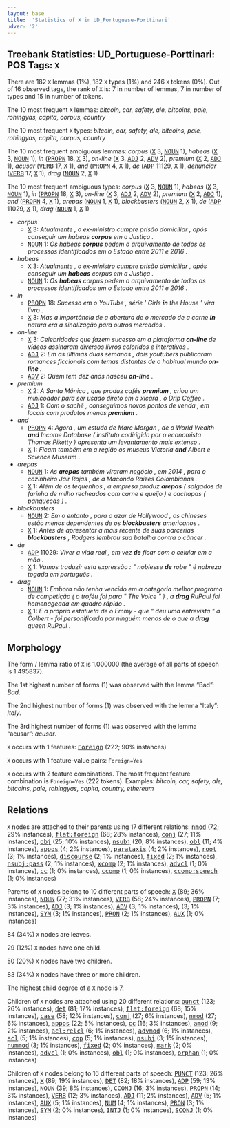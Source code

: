 ```yaml
---
layout: base
title:  'Statistics of X in UD_Portuguese-Porttinari'
udver: '2'
---
```


## Treebank Statistics: UD_Portuguese-Porttinari: POS Tags: `X`

There are 182 `X` lemmas (1%), 182 `X` types (1%) and 246 `X` tokens (0%).
Out of 16 observed tags, the rank of `X` is: 7 in number of lemmas, 7 in number of types and 15 in number of tokens.

The 10 most frequent `X` lemmas: <em>bitcoin, car, safety, ale, bitcoins, pale, rohingyas, capita, corpus, country</em>

The 10 most frequent `X` types:  <em>bitcoin, car, safety, ale, bitcoins, pale, rohingyas, capita, corpus, country</em>

The 10 most frequent ambiguous lemmas: <em>corpus</em> (<tt><a href="pt_porttinari-pos-X.html">X</a></tt> 3, <tt><a href="pt_porttinari-pos-NOUN.html">NOUN</a></tt> 1), <em>habeas</em> (<tt><a href="pt_porttinari-pos-X.html">X</a></tt> 3, <tt><a href="pt_porttinari-pos-NOUN.html">NOUN</a></tt> 1), <em>in</em> (<tt><a href="pt_porttinari-pos-PROPN.html">PROPN</a></tt> 18, <tt><a href="pt_porttinari-pos-X.html">X</a></tt> 3), <em>on-line</em> (<tt><a href="pt_porttinari-pos-X.html">X</a></tt> 3, <tt><a href="pt_porttinari-pos-ADJ.html">ADJ</a></tt> 2, <tt><a href="pt_porttinari-pos-ADV.html">ADV</a></tt> 2), <em>premium</em> (<tt><a href="pt_porttinari-pos-X.html">X</a></tt> 2, <tt><a href="pt_porttinari-pos-ADJ.html">ADJ</a></tt> 1), <em>acusar</em> (<tt><a href="pt_porttinari-pos-VERB.html">VERB</a></tt> 17, <tt><a href="pt_porttinari-pos-X.html">X</a></tt> 1), <em>and</em> (<tt><a href="pt_porttinari-pos-PROPN.html">PROPN</a></tt> 4, <tt><a href="pt_porttinari-pos-X.html">X</a></tt> 1), <em>de</em> (<tt><a href="pt_porttinari-pos-ADP.html">ADP</a></tt> 11129, <tt><a href="pt_porttinari-pos-X.html">X</a></tt> 1), <em>denunciar</em> (<tt><a href="pt_porttinari-pos-VERB.html">VERB</a></tt> 17, <tt><a href="pt_porttinari-pos-X.html">X</a></tt> 1), <em>drag</em> (<tt><a href="pt_porttinari-pos-NOUN.html">NOUN</a></tt> 2, <tt><a href="pt_porttinari-pos-X.html">X</a></tt> 1)

The 10 most frequent ambiguous types:  <em>corpus</em> (<tt><a href="pt_porttinari-pos-X.html">X</a></tt> 3, <tt><a href="pt_porttinari-pos-NOUN.html">NOUN</a></tt> 1), <em>habeas</em> (<tt><a href="pt_porttinari-pos-X.html">X</a></tt> 3, <tt><a href="pt_porttinari-pos-NOUN.html">NOUN</a></tt> 1), <em>in</em> (<tt><a href="pt_porttinari-pos-PROPN.html">PROPN</a></tt> 18, <tt><a href="pt_porttinari-pos-X.html">X</a></tt> 3), <em>on-line</em> (<tt><a href="pt_porttinari-pos-X.html">X</a></tt> 3, <tt><a href="pt_porttinari-pos-ADJ.html">ADJ</a></tt> 2, <tt><a href="pt_porttinari-pos-ADV.html">ADV</a></tt> 2), <em>premium</em> (<tt><a href="pt_porttinari-pos-X.html">X</a></tt> 2, <tt><a href="pt_porttinari-pos-ADJ.html">ADJ</a></tt> 1), <em>and</em> (<tt><a href="pt_porttinari-pos-PROPN.html">PROPN</a></tt> 4, <tt><a href="pt_porttinari-pos-X.html">X</a></tt> 1), <em>arepas</em> (<tt><a href="pt_porttinari-pos-NOUN.html">NOUN</a></tt> 1, <tt><a href="pt_porttinari-pos-X.html">X</a></tt> 1), <em>blockbusters</em> (<tt><a href="pt_porttinari-pos-NOUN.html">NOUN</a></tt> 2, <tt><a href="pt_porttinari-pos-X.html">X</a></tt> 1), <em>de</em> (<tt><a href="pt_porttinari-pos-ADP.html">ADP</a></tt> 11029, <tt><a href="pt_porttinari-pos-X.html">X</a></tt> 1), <em>drag</em> (<tt><a href="pt_porttinari-pos-NOUN.html">NOUN</a></tt> 1, <tt><a href="pt_porttinari-pos-X.html">X</a></tt> 1)


* <em>corpus</em>
  * <tt><a href="pt_porttinari-pos-X.html">X</a></tt> 3: <em>Atualmente , o ex-ministro cumpre prisão domiciliar , após conseguir um habeas <b>corpus</b> em a Justiça .</em>
  * <tt><a href="pt_porttinari-pos-NOUN.html">NOUN</a></tt> 1: <em>Os habeas <b>corpus</b> pedem o arquivamento de todos os processos identificados em o Estado entre 2011 e 2016 .</em>
* <em>habeas</em>
  * <tt><a href="pt_porttinari-pos-X.html">X</a></tt> 3: <em>Atualmente , o ex-ministro cumpre prisão domiciliar , após conseguir um <b>habeas</b> corpus em a Justiça .</em>
  * <tt><a href="pt_porttinari-pos-NOUN.html">NOUN</a></tt> 1: <em>Os <b>habeas</b> corpus pedem o arquivamento de todos os processos identificados em o Estado entre 2011 e 2016 .</em>
* <em>in</em>
  * <tt><a href="pt_porttinari-pos-PROPN.html">PROPN</a></tt> 18: <em>Sucesso em o YouTube , série ' Girls <b>in</b> the House ' vira livro .</em>
  * <tt><a href="pt_porttinari-pos-X.html">X</a></tt> 3: <em>Mas a importância de a abertura de o mercado de a carne <b>in</b> natura era a sinalização para outros mercados .</em>
* <em>on-line</em>
  * <tt><a href="pt_porttinari-pos-X.html">X</a></tt> 3: <em>Celebridades que fazem sucesso em a plataforma <b>on-line</b> de vídeos assinaram diversos livros coloridos e interativos .</em>
  * <tt><a href="pt_porttinari-pos-ADJ.html">ADJ</a></tt> 2: <em>Em as últimas duas semanas , dois youtubers publicaram romances ficcionais com temas distantes de o habitual mundo <b>on-line</b> .</em>
  * <tt><a href="pt_porttinari-pos-ADV.html">ADV</a></tt> 2: <em>Quem tem dez anos nasceu <b>on-line</b> .</em>
* <em>premium</em>
  * <tt><a href="pt_porttinari-pos-X.html">X</a></tt> 2: <em>A Santa Mônica , que produz cafés <b>premium</b> , criou um minicoador para ser usado direto em a xícara , o Drip Coffee .</em>
  * <tt><a href="pt_porttinari-pos-ADJ.html">ADJ</a></tt> 1: <em>Com o sachê , conseguimos novos pontos de venda , em locais com produtos menos <b>premium</b> .</em>
* <em>and</em>
  * <tt><a href="pt_porttinari-pos-PROPN.html">PROPN</a></tt> 4: <em>Agora , um estudo de Marc Morgan , de o World Wealth <b>and</b> Income Database ( instituto codirigido por o economista Thomas Piketty ) apresenta um levantamento mais extenso .</em>
  * <tt><a href="pt_porttinari-pos-X.html">X</a></tt> 1: <em>Ficam também em a região os museus Victoria <b>and</b> Albert e Science Museum .</em>
* <em>arepas</em>
  * <tt><a href="pt_porttinari-pos-NOUN.html">NOUN</a></tt> 1: <em>As <b>arepas</b> também viraram negócio , em 2014 , para o cozinheiro Jair Rojas , de a Macondo Raízes Colombianas .</em>
  * <tt><a href="pt_porttinari-pos-X.html">X</a></tt> 1: <em>Além de os tequenhos , a empresa produz <b>arepas</b> ( salgados de farinha de milho recheados com carne e queijo ) e cachapas ( panquecas ) .</em>
* <em>blockbusters</em>
  * <tt><a href="pt_porttinari-pos-NOUN.html">NOUN</a></tt> 2: <em>Em o entanto , para o azar de Hollywood , os chineses estão menos dependentes de os <b>blockbusters</b> americanos .</em>
  * <tt><a href="pt_porttinari-pos-X.html">X</a></tt> 1: <em>Antes de apresentar a mais recente de suas parcerias <b>blockbusters</b> , Rodgers lembrou sua batalha contra o câncer .</em>
* <em>de</em>
  * <tt><a href="pt_porttinari-pos-ADP.html">ADP</a></tt> 11029: <em>Viver a vida real , em vez <b>de</b> ficar com o celular em a mão .</em>
  * <tt><a href="pt_porttinari-pos-X.html">X</a></tt> 1: <em>Vamos traduzir esta expressão : " noblesse <b>de</b> robe " é nobreza togada em português .</em>
* <em>drag</em>
  * <tt><a href="pt_porttinari-pos-NOUN.html">NOUN</a></tt> 1: <em>Embora não tenha vencido em a categoria melhor programa de competição ( o troféu foi para " The Voice " ) , a <b>drag</b> RuPaul foi homenageada em quadro rápido .</em>
  * <tt><a href="pt_porttinari-pos-X.html">X</a></tt> 1: <em>E a própria estatueta de o Emmy - que " deu uma entrevista " a Colbert - foi personificada por ninguém menos de o que a <b>drag</b> queen RuPaul .</em>

## Morphology

The form / lemma ratio of `X` is 1.000000 (the average of all parts of speech is 1.495837).

The 1st highest number of forms (1) was observed with the lemma “Bad”: <em>Bad</em>.

The 2nd highest number of forms (1) was observed with the lemma “Italy”: <em>Italy</em>.

The 3rd highest number of forms (1) was observed with the lemma “acusar”: <em>acusar</em>.

`X` occurs with 1 features: <tt><a href="pt_porttinari-feat-Foreign.html">Foreign</a></tt> (222; 90% instances)

`X` occurs with 1 feature-value pairs: `Foreign=Yes`

`X` occurs with 2 feature combinations.
The most frequent feature combination is `Foreign=Yes` (222 tokens).
Examples: <em>bitcoin, car, safety, ale, bitcoins, pale, rohingyas, capita, country, ethereum</em>


## Relations

`X` nodes are attached to their parents using 17 different relations: <tt><a href="pt_porttinari-dep-nmod.html">nmod</a></tt> (72; 29% instances), <tt><a href="pt_porttinari-dep-flat-foreign.html">flat:foreign</a></tt> (68; 28% instances), <tt><a href="pt_porttinari-dep-conj.html">conj</a></tt> (27; 11% instances), <tt><a href="pt_porttinari-dep-obj.html">obj</a></tt> (25; 10% instances), <tt><a href="pt_porttinari-dep-nsubj.html">nsubj</a></tt> (20; 8% instances), <tt><a href="pt_porttinari-dep-obl.html">obl</a></tt> (11; 4% instances), <tt><a href="pt_porttinari-dep-appos.html">appos</a></tt> (4; 2% instances), <tt><a href="pt_porttinari-dep-parataxis.html">parataxis</a></tt> (4; 2% instances), <tt><a href="pt_porttinari-dep-root.html">root</a></tt> (3; 1% instances), <tt><a href="pt_porttinari-dep-discourse.html">discourse</a></tt> (2; 1% instances), <tt><a href="pt_porttinari-dep-fixed.html">fixed</a></tt> (2; 1% instances), <tt><a href="pt_porttinari-dep-nsubj-pass.html">nsubj:pass</a></tt> (2; 1% instances), <tt><a href="pt_porttinari-dep-xcomp.html">xcomp</a></tt> (2; 1% instances), <tt><a href="pt_porttinari-dep-advcl.html">advcl</a></tt> (1; 0% instances), <tt><a href="pt_porttinari-dep-cc.html">cc</a></tt> (1; 0% instances), <tt><a href="pt_porttinari-dep-ccomp.html">ccomp</a></tt> (1; 0% instances), <tt><a href="pt_porttinari-dep-ccomp-speech.html">ccomp:speech</a></tt> (1; 0% instances)

Parents of `X` nodes belong to 10 different parts of speech: <tt><a href="pt_porttinari-pos-X.html">X</a></tt> (89; 36% instances), <tt><a href="pt_porttinari-pos-NOUN.html">NOUN</a></tt> (77; 31% instances), <tt><a href="pt_porttinari-pos-VERB.html">VERB</a></tt> (58; 24% instances), <tt><a href="pt_porttinari-pos-PROPN.html">PROPN</a></tt> (7; 3% instances), <tt><a href="pt_porttinari-pos-ADJ.html">ADJ</a></tt> (3; 1% instances), <tt><a href="pt_porttinari-pos-ADV.html">ADV</a></tt> (3; 1% instances),  (3; 1% instances), <tt><a href="pt_porttinari-pos-SYM.html">SYM</a></tt> (3; 1% instances), <tt><a href="pt_porttinari-pos-PRON.html">PRON</a></tt> (2; 1% instances), <tt><a href="pt_porttinari-pos-AUX.html">AUX</a></tt> (1; 0% instances)

84 (34%) `X` nodes are leaves.

29 (12%) `X` nodes have one child.

50 (20%) `X` nodes have two children.

83 (34%) `X` nodes have three or more children.

The highest child degree of a `X` node is 7.

Children of `X` nodes are attached using 20 different relations: <tt><a href="pt_porttinari-dep-punct.html">punct</a></tt> (123; 26% instances), <tt><a href="pt_porttinari-dep-det.html">det</a></tt> (81; 17% instances), <tt><a href="pt_porttinari-dep-flat-foreign.html">flat:foreign</a></tt> (68; 15% instances), <tt><a href="pt_porttinari-dep-case.html">case</a></tt> (58; 12% instances), <tt><a href="pt_porttinari-dep-conj.html">conj</a></tt> (27; 6% instances), <tt><a href="pt_porttinari-dep-nmod.html">nmod</a></tt> (27; 6% instances), <tt><a href="pt_porttinari-dep-appos.html">appos</a></tt> (22; 5% instances), <tt><a href="pt_porttinari-dep-cc.html">cc</a></tt> (16; 3% instances), <tt><a href="pt_porttinari-dep-amod.html">amod</a></tt> (9; 2% instances), <tt><a href="pt_porttinari-dep-acl-relcl.html">acl:relcl</a></tt> (6; 1% instances), <tt><a href="pt_porttinari-dep-advmod.html">advmod</a></tt> (6; 1% instances), <tt><a href="pt_porttinari-dep-acl.html">acl</a></tt> (5; 1% instances), <tt><a href="pt_porttinari-dep-cop.html">cop</a></tt> (5; 1% instances), <tt><a href="pt_porttinari-dep-nsubj.html">nsubj</a></tt> (3; 1% instances), <tt><a href="pt_porttinari-dep-nummod.html">nummod</a></tt> (3; 1% instances), <tt><a href="pt_porttinari-dep-fixed.html">fixed</a></tt> (2; 0% instances), <tt><a href="pt_porttinari-dep-mark.html">mark</a></tt> (2; 0% instances), <tt><a href="pt_porttinari-dep-advcl.html">advcl</a></tt> (1; 0% instances), <tt><a href="pt_porttinari-dep-obl.html">obl</a></tt> (1; 0% instances), <tt><a href="pt_porttinari-dep-orphan.html">orphan</a></tt> (1; 0% instances)

Children of `X` nodes belong to 16 different parts of speech: <tt><a href="pt_porttinari-pos-PUNCT.html">PUNCT</a></tt> (123; 26% instances), <tt><a href="pt_porttinari-pos-X.html">X</a></tt> (89; 19% instances), <tt><a href="pt_porttinari-pos-DET.html">DET</a></tt> (82; 18% instances), <tt><a href="pt_porttinari-pos-ADP.html">ADP</a></tt> (59; 13% instances), <tt><a href="pt_porttinari-pos-NOUN.html">NOUN</a></tt> (39; 8% instances), <tt><a href="pt_porttinari-pos-CCONJ.html">CCONJ</a></tt> (16; 3% instances), <tt><a href="pt_porttinari-pos-PROPN.html">PROPN</a></tt> (14; 3% instances), <tt><a href="pt_porttinari-pos-VERB.html">VERB</a></tt> (12; 3% instances), <tt><a href="pt_porttinari-pos-ADJ.html">ADJ</a></tt> (11; 2% instances), <tt><a href="pt_porttinari-pos-ADV.html">ADV</a></tt> (5; 1% instances), <tt><a href="pt_porttinari-pos-AUX.html">AUX</a></tt> (5; 1% instances), <tt><a href="pt_porttinari-pos-NUM.html">NUM</a></tt> (4; 1% instances), <tt><a href="pt_porttinari-pos-PRON.html">PRON</a></tt> (3; 1% instances), <tt><a href="pt_porttinari-pos-SYM.html">SYM</a></tt> (2; 0% instances), <tt><a href="pt_porttinari-pos-INTJ.html">INTJ</a></tt> (1; 0% instances), <tt><a href="pt_porttinari-pos-SCONJ.html">SCONJ</a></tt> (1; 0% instances)

